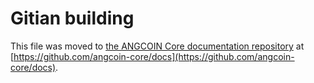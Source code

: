 Gitian building
================

This file was moved to [the ANGCOIN Core documentation repository](https://github.com/angcoin-core/docs/blob/master/gitian-building.md) at [https://github.com/angcoin-core/docs](https://github.com/angcoin-core/docs).
